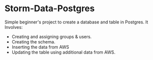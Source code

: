 # Storm-Data-Postgres

Simple beginner's project to create a database and table in Postgres. It
Involves:

- Creating and assigning groups & users.
- Creating the schema.
- Inserting the data from AWS
- Updating the table using additional data from AWS.
